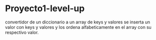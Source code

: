 # Proyecto1-level-up
convertidor de un diccionario a un array de keys y valores 
se inserta un valor con keys y valores y los ordena alfabeticamente en el array
con su respectivo valor.
